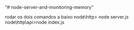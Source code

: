 "# node-server-and-monitoring-memory" 

rodar os dois comandos a baixo
node\http> node server.js
node\http\api>node index.js

